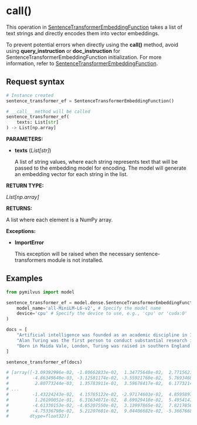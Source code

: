 # __call__()

This operation in [SentenceTransformerEmbeddingFunction](./SentenceTransformerEmbeddingFunction.md) takes a list of text strings and directly encodes them into vector embeddings.

To prevent potential errors when directly using the ____call()____ method, avoid using __query_instruction__ or __doc_instruction__ for SentenceTransformerEmbeddingFunction initialization. For more information, refer to [SentenceTransformerEmbeddingFunction](./SentenceTransformerEmbeddingFunction.md).

## Request syntax

```python
# Instance created
sentence_transformer_ef = SentenceTransformerEmbeddingFunction()

# __call__ method will be called
sentence_transformer_ef(
    texts: List[str]
) -> List[np.array]
```

__PARAMETERS:__

- __texts__ (_List[str]_)

    A list of string values, where each string represents text that will be passed to the embedding model for encoding. The model will generate an embedding vector for each string in the list.

__RETURN TYPE:__

_List[np.array]_

__RETURNS:__

A list where each element is a NumPy array.

__Exceptions:__

- __ImportError__

    This exception will be raised when the necessary sentence-transformers module is not installed.

## Examples

```python
from pymilvus import model

sentence_transformer_ef = model.dense.SentenceTransformerEmbeddingFunction(
    model_name='all-MiniLM-L6-v2', # Specify the model name
    device='cpu' # Specify the device to use, e.g., 'cpu' or 'cuda:0'
)

docs = [
    "Artificial intelligence was founded as an academic discipline in 1956.",
    "Alan Turing was the first person to conduct substantial research in AI.",
    "Born in Maida Vale, London, Turing was raised in southern England.",
]

sentence_transformer_ef(docs)

# [array([-3.09392996e-02, -1.80662833e-02,  1.34775648e-02,  2.77156215e-02,
#         -4.86349640e-03, -3.12581174e-02, -3.55921760e-02,  5.76934684e-03,
#          2.80773244e-03,  1.35783911e-01,  3.59678417e-02,  6.17732145e-02,
# ...
#         -1.43224243e-02,  4.15765122e-02, -2.97174603e-02,  4.85958979e-02,
#          1.26190051e-01,  6.31634071e-02,  8.69929418e-02,  5.49541414e-03,
#         -4.61330153e-02, -4.85207550e-02,  3.13997865e-02,  7.82178566e-02,
#         -4.75336798e-02,  5.21207601e-02,  9.04406682e-02, -5.36676683e-02],
#        dtype=float32)]
```
